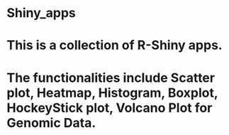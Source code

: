 # Shiny_apps

# This is a collection of R-Shiny apps.
# The functionalities include Scatter plot, Heatmap, Histogram, Boxplot, HockeyStick plot, Volcano Plot for Genomic Data.
